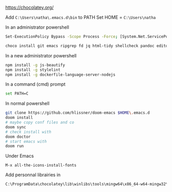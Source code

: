 https://chocolatey.org/

Add 
`C:\Users\natha\.emacs.d\bin` to PATH
Set
HOME = `C:\Users\natha`

In an administrator powershell
```bash
Set-ExecutionPolicy Bypass -Scope Process -Force; [System.Net.ServicePointManager]::SecurityProtocol = [System.Net.ServicePointManager]::SecurityProtocol -bor 3072; iex ((New-Object System.Net.WebClient).DownloadString('https://chocolatey.org/install.ps1'))

choco install git emacs ripgrep fd jq html-tidy shellcheck pandoc editorconfig.core php composer nodejs winlibs
```

In a new administrator powershell
```bash
npm install -g js-beautify
npm install -g stylelint
npm install -g dockerfile-language-server-nodejs
```

In a command (cmd) prompt

```bash
set PATH=C
```

In normal powershell

```bash
git clone https://github.com/hlissner/doom-emacs $HOME\.emacs.d
doom install
# maybe copy conf files and co
doom sync
# check install with
doom doctor
# start emacs with
doom run
```

Under Emacs

```
M-x all-the-icons-install-fonts
```

Add personnal librairies in 
```bash
C:\ProgramData\chocolatey\lib\winlibs\tools\mingw64\x86_64-w64-mingw32\sys-root\mingw\include
```
